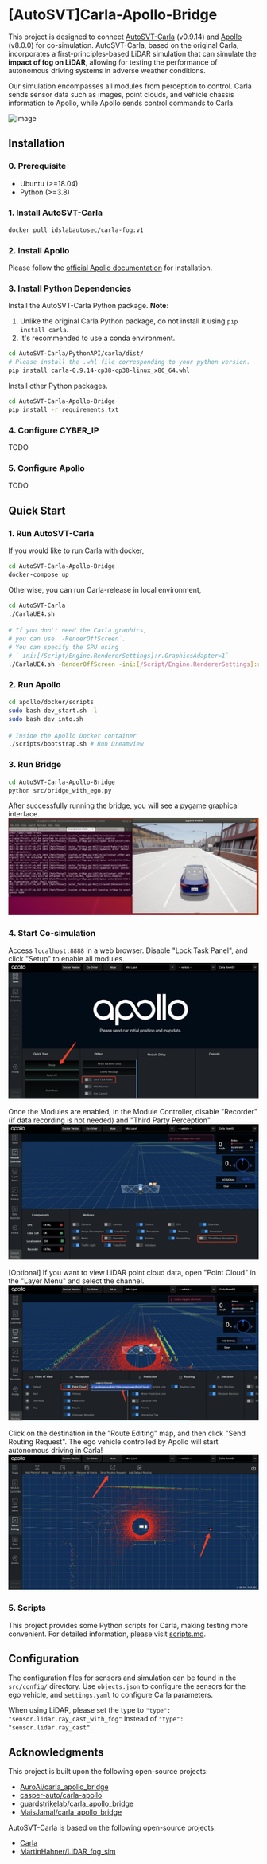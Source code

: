 # [AutoSVT]Carla-Apollo-Bridge

This project is designed to connect [AutoSVT-Carla](https://github.com/idslab-autosec/AutoSVT-Carla) (v0.9.14) and [Apollo](https://github.com/ApolloAuto/apollo) (v8.0.0) for co-simulation. AutoSVT-Carla, based on the original Carla, incorporates a first-principles-based LiDAR simulation that can simulate the **impact of fog on LiDAR**, allowing for testing the performance of autonomous driving systems in adverse weather conditions. 

Our simulation encompasses all modules from perception to control. Carla sends sensor data such as images, point clouds, and vehicle chassis information to Apollo, while Apollo sends control commands to Carla.

![image](docs/images/bridge.gif)

## Installation
### 0. Prerequisite
- Ubuntu (>=18.04)
- Python (>=3.8)


### 1. Install AutoSVT-Carla
```bash
docker pull idslabautosec/carla-fog:v1
```

### 2. Install Apollo
Please follow the [official Apollo documentation](https://github.com/ApolloAuto/apollo) for installation.

### 3. Install Python Dependencies
Install the AutoSVT-Carla Python package. 
**Note**: 
1. Unlike the original Carla Python package, do not install it using `pip install carla`. 
2. It's recommended to use a conda environment.

```bash
cd AutoSVT-Carla/PythonAPI/carla/dist/
# Please install the .whl file corresponding to your python version.
pip install carla-0.9.14-cp38-cp38-linux_x86_64.whl
```

Install other Python packages.

```bash
cd AutoSVT-Carla-Apollo-Bridge
pip install -r requirements.txt
```

### 4. Configure CYBER_IP
TODO

### 5. Configure Apollo
TODO


## Quick Start
### 1. Run AutoSVT-Carla
If you would like to run Carla with docker,
```bash
cd AutoSVT-Carla-Apollo-Bridge
docker-compose up
```

Otherwise, you can run Carla-release in local environment,
```bash
cd AutoSVT-Carla
./CarlaUE4.sh

# If you don't need the Carla graphics, 
# you can use `-RenderOffScreen`.
# You can specify the GPU using 
# `-ini:[/Script/Engine.RendererSettings]:r.GraphicsAdapter=1`
./CarlaUE4.sh -RenderOffScreen -ini:[/Script/Engine.RendererSettings]:r.GraphicsAdapter=1
```

### 2. Run Apollo
```bash
cd apollo/docker/scripts
sudo bash dev_start.sh -l
sudo bash dev_into.sh

# Inside the Apollo Docker container
./scripts/bootstrap.sh # Run Dreamview
```

### 3. Run Bridge
```bash
cd AutoSVT-Carla-Apollo-Bridge
python src/bridge_with_ego.py
```
After successfully running the bridge, you will see a pygame graphical interface.
![image](docs/images/bridge.png)

### 4. Start Co-simulation
Access `localhost:8888` in a web browser. Disable "Lock Task Panel", and click "Setup" to enable all modules. 
![image](docs/images/apollo_setup1.png)

Once the Modules are enabled, in the Module Controller, disable "Recorder" (if data recording is not needed) and "Third Party Perception".
![image](docs/images/apollo_setup2.png)

[Optional] If you want to view LiDAR point cloud data, open "Point Cloud" in the "Layer Menu" and select the channel.
![image](docs/images/apollo_setup3.png)

Click on the destination in the "Route Editing" map, and then click "Send Routing Request". The ego vehicle controlled by Apollo will start autonomous driving in Carla!
![image](docs/images/apollo_setup4.png)

### 5. Scripts
This project provides some Python scripts for Carla, making testing more convenient. For detailed information, please visit [scripts.md](docs/scripts.md).

## Configuration

The configuration files for sensors and simulation can be found in the `src/config/` directory. Use `objects.json` to configure the sensors for the ego vehicle, and `settings.yaml` to configure Carla parameters.

When using LiDAR, please set the type to `"type": "sensor.lidar.ray_cast_with_fog"` instead of `"type": "sensor.lidar.ray_cast"`.

## Acknowledgments
This project is built upon the following open-source projects:
- [AuroAi/carla_apollo_bridge](https://github.com/AuroAi/carla_apollo_bridge)
- [casper-auto/carla-apollo](https://github.com/casper-auto/carla-apollo)
- [guardstrikelab/carla_apollo_bridge](https://github.com/guardstrikelab/carla_apollo_bridge)
- [MaisJamal/carla_apollo_bridge](https://github.com/MaisJamal/carla_apollo_bridge)


AutoSVT-Carla is based on the following open-source projects:
- [Carla](https://github.com/carla-simulator/carla)
- [MartinHahner/LiDAR_fog_sim](https://github.com/MartinHahner/LiDAR_fog_sim)

